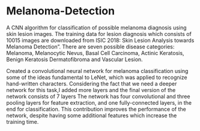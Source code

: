 # Melanoma-Detection
A CNN algorithm for classification of possible melanoma diagnosis using skin lesion images. The training data for lesion diagnosis which consists of
10015 images are downloaded from ISIC 2018: Skin Lesion
Analysis towards Melanoma Detection”. There are seven possible disease categories:
Melanoma, Melanocytic Nevus, Basal Cell Carcinoma,
Actinic Keratosis, Benign Keratosis Dermatofibroma and
Vascular Lesion.

Created a convolutional neural network for melanoma classification using some of the ideas fundamental to LeNet, which was applied to recognize hand-written
characters. Considering the fact that we need a deeper network for this task,I added more layers and the final version of the network consists of 7 layers The network has four convolutional and three pooling layers for feature extraction, and one fully-connected layers, in the end for classification.
This contribution improves the performance of the network, despite having some additional features which increase the
training time. 


